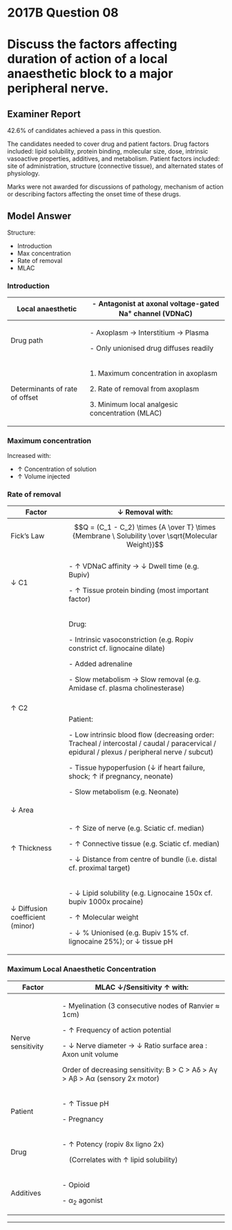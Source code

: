 # 2017B Question 08 
# Discuss the factors affecting duration of action of a local anaesthetic block to a major peripheral nerve.



## Examiner Report
42.6% of candidates achieved a pass in this question.


The candidates needed to cover drug and patient factors. Drug factors included: lipid solubility, protein binding, molecular size, dose, intrinsic vasoactive properties, additives, and metabolism. Patient factors included: site of administration, structure (connective tissue), and alternated states of physiology.


Marks were not awarded for discussions of pathology, mechanism of action or describing factors affecting the onset time of these drugs.

## Model Answer
Structure:
- Introduction
- Max concentration
- Rate of removal
- MLAC

### Introduction

|Local anaesthetic|- Antagonist at axonal voltage-gated Na<sup>+</sup> channel (VDNaC)|
| -- | -- |
|Drug path|<p>- Axoplasm → Interstitium → Plasma</p><p>- Only unionised drug diffuses readily</p>|
|Determinants of rate of offset|<p>1. Maximum concentration in axoplasm</p><p>2. Rate of removal from axoplasm</p><p>3. Minimum local analgesic concentration (MLAC)</p>|

### Maximum concentration
Increased with:
- ↑ Concentration of solution
- ↑ Volume injected

### Rate of removal

|Factor|↓ Removal with:|
| -- | -- |
|Fick’s Law|$$Q = (C_1 - C_2) \times {A \over T}  \times {Membrane \ Solubility \over \sqrt{Molecular Weight}}$$|
|↓ C1|<p>- ↑ VDNaC affinity → ↓ Dwell time (e.g. Bupiv)</p><p>- ↑ Tissue protein binding (most important factor)</p>|
|↑ C2|<p>Drug:</p><p>- Intrinsic vasoconstriction (e.g. Ropiv constrict cf. lignocaine dilate)</p><p>- Added adrenaline</p><p>- Slow metabolism → Slow removal (e.g. Amidase cf. plasma cholinesterase)</p><br><p>Patient:</p><p>- Low intrinsic blood flow (decreasing order: Tracheal / intercostal / caudal / paracervical / epidural / plexus / peripheral nerve / subcut)</p><p>- Tissue hypoperfusion (↓ if heart failure, shock; ↑ if pregnancy, neonate)</p><p>- Slow metabolism (e.g. Neonate)</p>|
|↓ Area||
|↑ Thickness|<p>- ↑ Size of nerve (e.g. Sciatic cf. median) </p><p>- ↑ Connective tissue (e.g. Sciatic cf. median)</p><p>- ↓ Distance from centre of bundle (i.e. distal cf. proximal target)</p>|
|↓ Diffusion coefficient (minor)|<p>- ↓ Lipid solubility (e.g. Lignocaine 150x cf. bupiv 1000x procaine)</p><p>- ↑ Molecular weight</p><p>- ↓ % Unionised (e.g. Bupiv 15% cf. lignocaine 25%); or ↓ tissue pH</p>|

### Maximum Local Anaesthetic Concentration

|Factor| MLAC ↓/Sensitivity ↑ with:|
| -- | -- |
|Nerve sensitivity|<p>- Myelination (3 consecutive nodes of Ranvier ≈ 1cm)</p><p>- ↑ Frequency of action potential</p><p>- ↓ Nerve diameter → ↓ Ratio surface area : Axon unit volume</p><p></p><p>Order of decreasing sensitivity: B > C > Aδ > Aγ > Aβ > Aα (sensory 2x motor)</p>|
|Patient|<p>- ↑ Tissue pH</p><p>- Pregnancy</p>|
|Drug|<p>- ↑ Potency (ropiv 8x ligno 2x)</p><p>&emsp;(Correlates with ↑ lipid solubility)</p>|
|Additives|<p>- Opioid</p><p>- α<sub>2</sub> agonist</p>|



--- 

